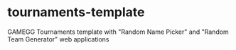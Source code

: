 # tournaments-template
GAMEGG Tournaments template with "Random Name Picker" and "Random Team Generator" web applications
